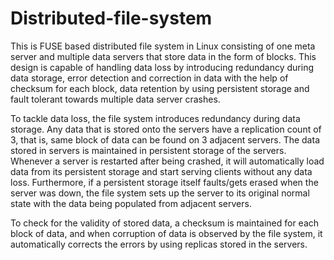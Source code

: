# Distributed-file-system
This is FUSE based distributed file system in Linux consisting of one meta server and multiple data servers that store data in the form of blocks. This design is capable of handling data loss by introducing redundancy during data storage, error detection and correction in data with the help of checksum for each block, data retention by using persistent storage and fault tolerant towards multiple data server crashes.

To tackle data loss, the file system introduces redundancy during data storage. Any data that is stored onto the servers have a replication count of 3, that is, same block of data can be found on 3 adjacent servers. The data stored in servers is maintained in persistent storage of the servers. Whenever a server is restarted after being crashed, it will automatically load data from its persistent storage and start serving clients without any data loss. Furthermore, if a persistent storage itself faults/gets erased when the server was down, the file system sets up the server to its original normal state with the data being populated from adjacent servers.

To check for the validity of stored data, a checksum is maintained for each block of data, and when corruption of data is observed by the file system, it automatically corrects the errors by using replicas stored in the servers.

